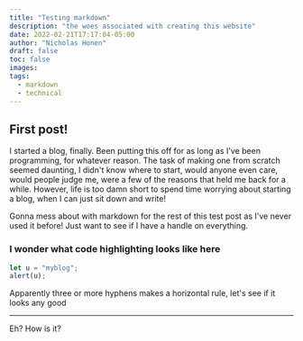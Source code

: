 ```yaml
---
title: "Testing markdown"
description: "the woes associated with creating this website"
date: 2022-02-21T17:17:04-05:00
author: "Nicholas Honen"
draft: false
toc: false
images:
tags:
  - markdown
  - technical
---
```


## First post!

I started a blog, finally. Been putting this off for as long as I've been programming, for whatever reason. The task of making one from scratch seemed daunting, I didn't know where to start, would anyone even care, would people judge me, were a few of the reasons that held me back for a while. However, life is too damn short to spend time worrying about starting a blog, when I can just sit down and write!

Gonna mess about with markdown for the rest of this test post as I've never used it before! Just want to see if I have a handle on everything.



### I wonder what code highlighting looks like here

```javascript
let u = "myblog";
alert(u);
```
Apparently three or more hyphens makes a horizontal rule, let's see if it looks any good

---------------------------------------------------------------

Eh? How is it?

